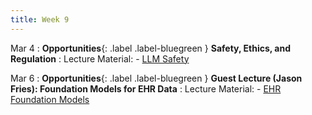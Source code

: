 ```yaml
---
title: Week 9
---
```


Mar 4
: **Opportunities**{: .label .label-bluegreen } **Safety, Ethics, and Regulation**
: Lecture Material: 
    - [LLM Safety](../assets/lectures/L15_LLMsafety.pptx)


Mar 6
: **Opportunities**{: .label .label-bluegreen } **Guest Lecture (Jason Fries): Foundation Models for EHR Data**
: Lecture Material: 
    - [EHR Foundation Models](../assets/lectures/L16_ehrdata.pdf)


